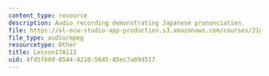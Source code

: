 ```yaml
---
content_type: resource
description: Audio recording demonstrating Japanese pronunciation.
file: https://ol-ocw-studio-app-production.s3.amazonaws.com/courses/21g-504-japanese-iv-spring-2009/4fd5f60d05444210564585ec7a09d517_Lesson17A113.mp3
file_type: audio/mpeg
resourcetype: Other
title: Lesson17A113
uid: 4fd5f60d-0544-4210-5645-85ec7a09d517
---
```

